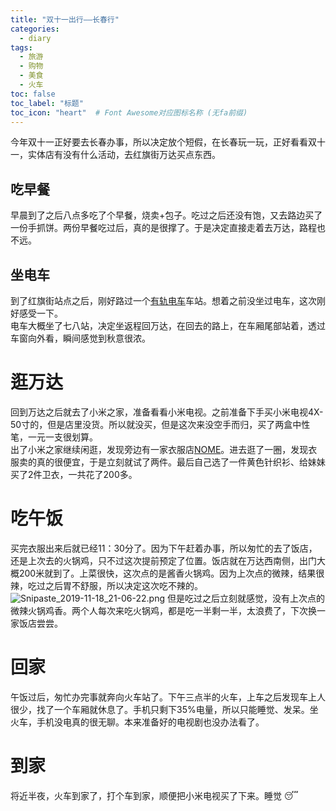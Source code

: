 ```yaml
---
title: "双十一出行——长春行"
categories:
  - diary
tags:
  - 旅游
  - 购物
  - 美食
  - 火车
toc: false
toc_label: "标题"
toc_icon: "heart"  # Font Awesome对应图标名称 (无fa前缀)	
---
```

今年双十一正好要去长春办事，所以决定放个短假，在长春玩一玩，正好看看双十一，实体店有没有什么活动，去红旗街万达买点东西。

## 吃早餐
早晨到了之后八点多吃了个早餐，烧卖+包子。吃过之后还没有饱，又去路边买了一份手抓饼。两份早餐吃过后，真的是很撑了。于是决定直接走着去万达，路程也不远。

## 坐电车
到了红旗街站点之后，刚好路过一个[有轨电车](https://baike.baidu.com/item/%E6%9C%89%E8%BD%A8%E7%94%B5%E8%BD%A6/2317603?fr=aladdin)车站。想着之前没坐过电车，这次刚好感受一下。     
电车大概坐了七八站，决定坐返程回万达，在回去的路上，在车厢尾部站着，透过车窗向外看，瞬间感觉到秋意很浓。

# 逛万达
回到万达之后就去了小米之家，准备看看小米电视。之前准备下手买小米电视4X-50寸的，但是店里没货。所以就没买，但是这次来没空手而归，买了两盒中性笔，一元一支很划算。    
出了小米之家继续闲逛，发现旁边有一家衣服店[NOME](http://www.nome.com/)。进去逛了一圈，发现衣服卖的真的很便宜，于是立刻就试了两件。最后自己选了一件黄色针织衫、给妹妹买了2件卫衣，一共花了200多。

# 吃午饭
买完衣服出来后就已经11：30分了。因为下午赶着办事，所以匆忙的去了饭店，还是上次去的火锅鸡，只不过这次提前预定了位置。饭店就在万达西南侧，出门大概200米就到了。上菜很快，这次点的是酱香火锅鸡。因为上次点的微辣，结果很辣，吃过之后胃不舒服，所以决定这次吃不辣的。    
![Snipaste_2019-11-18_21-06-22.png](https://i.loli.net/2019/11/18/hb5KaBZqToeMlf8.png)
但是吃过之后立刻就感觉，没有上次点的微辣火锅鸡香。两个人每次来吃火锅鸡，都是吃一半剩一半，太浪费了，下次换一家饭店尝尝。

# 回家
午饭过后，匆忙办完事就奔向火车站了。下午三点半的火车，上车之后发现车上人很少，找了一个车厢就休息了。手机只剩下35%电量，所以只能睡觉、发呆。坐火车，手机没电真的很无聊。本来准备好的电视剧也没办法看了。

# 到家
将近半夜，火车到家了，打个车到家，顺便把小米电视买了下来。睡觉 :sleeping: